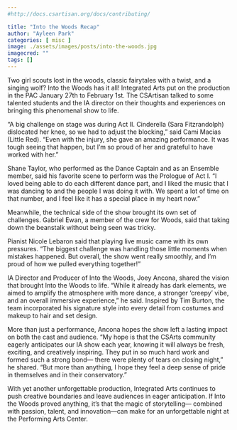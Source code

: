 ```yaml
---
#http://docs.csartisan.org/docs/contributing/

title: "Into the Woods Recap"
author: "Ayleen Park"
categories: [ misc ]
image: ./assets/images/posts/into-the-woods.jpg
imagecred: ""
tags: []
---
```

Two girl scouts lost in the woods, classic fairytales with a twist, and a singing wolf?  Into the Woods has it all!  Integrated Arts put on the production in the PAC January 27th to February 1st. The CSArtisan talked to some talented students and the IA director on their thoughts and experiences on bringing this phenomenal show to life. 

“A big challenge on stage was during Act II. Cinderella (Sara Fitzrandolph) dislocated her knee, so we had to adjust the blocking,” said Cami Macias (Little Red). “Even with the injury, she gave an amazing performance. It was tough seeing that happen, but I’m so proud of her and grateful to have worked with her.”

Shane Taylor, who performed as the Dance Captain and as an Ensemble member, said his favorite scene to perform was the Prologue of Act I. “I loved being able to do each different dance part, and I liked the music that I was dancing to and the people I was doing it with. We spent a lot of time on that number, and I feel like it has a special place in my heart now.” 

Meanwhile, the technical side of the show brought its own set of challenges. Gabriel Ewan, a member of the crew for Woods, said that taking down the beanstalk without being seen was tricky. 

Pianist Nicole Lebaron said that playing live music came with its own pressures. “The biggest challenge was handling those little moments when mistakes happened. But overall, the show went really smoothly, and I’m proud of how we pulled everything together!”

IA Director and Producer of Into the Woods, Joey Ancona, shared the vision that brought Into the Woods to life. “While it already has dark elements, we aimed to amplify the atmosphere with more dance, a stronger ‘creepy’ vibe, and an overall immersive experience,” he said. Inspired by Tim Burton, the team incorporated his signature style into every detail from costumes and makeup to hair and set design. 

More than just a performance, Ancona hopes the show left a lasting impact on both the cast and audience. “My hope is that the CSArts community eagerly anticipates our IA show each year, knowing it will always be fresh, exciting, and creatively inspiring. They put in so much hard work and formed such a strong bond— there were plenty of tears on closing night,” he shared. “But more than anything, I hope they feel a deep sense of pride in themselves and in their conservatory.”

With yet another unforgettable production, Integrated Arts continues to push creative boundaries and leave audiences in eager anticipation. If Into the Woods proved anything, it’s that the magic of storytelling— combined with passion, talent, and innovation—can make for an unforgettable night at the Performing Arts Center. 